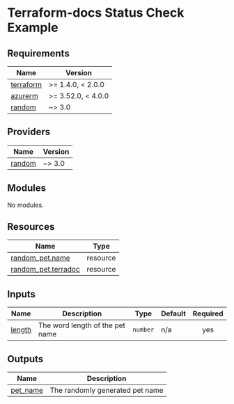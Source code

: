 <!-- BEGIN_TF_DOCS -->
# Terraform-docs Status Check Example

## Requirements

| Name | Version |
|------|---------|
| <a name="requirement_terraform"></a> [terraform](#requirement\_terraform) | >= 1.4.0, < 2.0.0 |
| <a name="requirement_azurerm"></a> [azurerm](#requirement\_azurerm) | >= 3.52.0, < 4.0.0 |
| <a name="requirement_random"></a> [random](#requirement\_random) | ~> 3.0 |

## Providers

| Name | Version |
|------|---------|
| <a name="provider_random"></a> [random](#provider\_random) | ~> 3.0 |

## Modules

No modules.

## Resources

| Name | Type |
|------|------|
| [random_pet.name](https://registry.terraform.io/providers/hashicorp/random/latest/docs/resources/pet) | resource |
| [random_pet.terradoc](https://registry.terraform.io/providers/hashicorp/random/latest/docs/resources/pet) | resource |

## Inputs

| Name | Description | Type | Default | Required |
|------|-------------|------|---------|:--------:|
| <a name="input_length"></a> [length](#input\_length) | The word length of the pet name | `number` | n/a | yes |

## Outputs

| Name | Description |
|------|-------------|
| <a name="output_pet_name"></a> [pet\_name](#output\_pet\_name) | The randomly generated pet name |
<!-- END_TF_DOCS -->